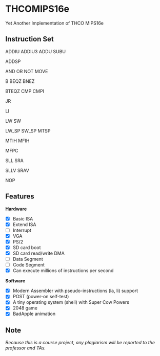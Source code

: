 # THCOMIPS16e
Yet Another Implementation of THCO MIPS16e

## Instruction Set

ADDIU ADDIU3 ADDU SUBU

ADDSP

AND OR NOT MOVE

B BEQZ BNEZ

BTEQZ CMP CMPI

JR

LI

LW SW

LW_SP SW_SP MTSP

MTIH MFIH

MFPC

SLL SRA

SLLV SRAV

NOP

## Features

**Hardware**

* [x] Basic ISA
* [x] Extend ISA
* [ ] Interrupt
* [x] VGA
* [x] PS/2
* [x] SD card boot
* [x] SD card read/write DMA
* [ ] Data Segment
* [ ] Code Segment
* [x] Can execute millions of instructions per second

**Software**

* [x] Modern Assembler with pseudo-instructions (la, li) support
* [x] POST (power-on self-test)
* [x] A tiny operating system (shell) with Super Cow Powers
* [x] 2048 game
* [x] BadApple animation

## Note

*Because this is a course project, any plagiarism will be reported to the professor and TAs.*
